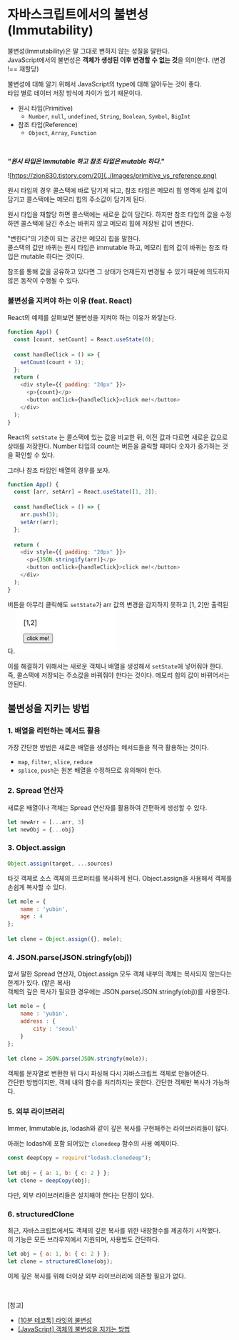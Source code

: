 # 자바스크립트에서의 불변성(Immutability)

불변성(Immutability)은 말 그대로 변하지 않는 성질을 말한다.<br/>
JavaScript에서의 불변성은 **객체가 생성된 이후 변경할 수 없는 것**을 의미한다. (변경 !== 재할당)

불변성에 대해 알기 위해서 JavaScript의 type에 대해 알아두는 것이 좋다.
<br/> 타입 별로 데이터 저장 방식에 차이가 있기 때문이다.

- 원시 타입(Primitive)
  - `Number`, `null`, `undefined`, `String`, `Boolean`, `Symbol`, `BigInt`
- 참조 타입(Reference)
  - `Object`, `Array`, `Function`

 <br/>

**_"원시 타입은 Immutable 하고 참조 타입은 mutable 하다."_**

![https://zion830.tistory.com/20](../Images/primitive_vs_reference.png)

원시 타입의 경우 콜스택에 바로 담기게 되고, 참조 타입은 메모리 힙 영역에 실제 값이 담기고 콜스택에는 메모리 힙의 주소값이 담기게 된다.

원시 타입을 재할당 하면 콜스택에는 새로운 값이 담긴다.
하지만 참조 타입의 값을 수정하면 콜스택에 담긴 주소는 바뀌지 않고 메모리 힙에 저장된 값이 변한다.

"변한다"의 기준이 되는 공간은 메모리 힙을 말한다. <br/>
콜스택의 값만 바뀌는 원시 타입은 immutable 하고, 메모리 힙의 값이 바뀌는 참조 타입은 mutable 하다는 것이다.

참조를 통해 값을 공유하고 있다면 그 상태가 언제든지 변경될 수 있기 때문에 의도하지 않은 동작이 수행될 수 있다.

### 불변성을 지켜야 하는 이유 (feat. React)

React의 예제를 살펴보면 불변성을 지켜야 하는 이유가 와닿는다.

```js
function App() {
  const [count, setCount] = React.useState(0);

  const handleClick = () => {
    setCount(count + 1);
  };
  return (
    <div style={{ padding: "20px" }}>
      <p>{count}</p>
      <button onClick={handleClick}>click me!</button>
    </div>
  );
}
```

React의 `setState` 는 콜스택에 있는 값을 비교한 뒤, 이전 값과 다르면 새로운 값으로 상태를 저장한다. Number 타입의 count는 버튼을 클릭할 때마다 숫자가 증가하는 것을 확인할 수 있다.

그러나 참조 타입인 배열의 경우를 보자.

```js
function App() {
  const [arr, setArr] = React.useState([1, 2]);

  const handleClick = () => {
    arr.push(3);
    setArr(arr);
  };

  return (
    <div style={{ padding: "20px" }}>
      <p>{JSON.stringify(arr)}</p>
      <button onClick={handleClick}>click me!</button>
    </div>
  );
}
```

버튼을 아무리 클릭해도 `setState`가 arr 값의 변경을 감지하지 못하고 [1, 2]만 출력된다.
<img src="../Images/reference_type_example.png" height="100px"/>

이를 해결하기 위해서는 새로운 객체나 배열을 생성해서 `setState`에 넣어줘야 한다.
<br/> 즉, 콜스택에 저장되는 주소값을 바꿔줘야 한다는 것이다. 메모리 힙의 값이 바뀌어서는 안된다.

## 불변성을 지키는 방법

### 1. 배열을 리턴하는 메서드 활용

가장 간단한 방법은 새로운 배열을 생성하는 메서드들을 적극 활용하는 것이다.

- `map`, `filter`, `slice`, `reduce`
- `splice`, `push`는 원본 배열을 수정하므로 유의해야 한다.

### 2. Spread 연산자

새로운 배열이나 객체는 Spread 연산자를 활용하여 간편하게 생성할 수 있다.

```js
let newArr = [...arr, 3]
let newObj = {...obj}
```

### 3. Object.assign

```js
Object.assign(target, ...sources)
```

타깃 객체로 소스 객체의 프로퍼티를 복사하게 된다. Object.assign을 사용해서 객체를 손쉽게 복사할 수 있다.

```js
let mole = {
    name : 'yubin',
    age : 4
};

let clone = Object.assign({}, mole);
```

### 4. JSON.parse(JSON.stringfy(obj))

앞서 말한 Spread 연산자, Object.assign 모두 객체 내부의 객체는 복사되지 않는다는 한계가 있다. (얕은 복사)
<br/> 객체의 깊은 복사가 필요한 경우에는 JSON.parse(JSON.stringfy(obj))를 사용한다.

```js
let mole = {
    name : 'yubin',
    address : {
        city : 'seoul'
    }
};

let clone = JSON.parse(JSON.stringfy(mole));
```

객체를 문자열로 변환한 뒤 다시 파싱해 다시 자바스크립트 객체로 만들어준다.
<br/>
간단한 방법이지만, 객체 내의 함수를 처리하지는 못한다. 간단한 객체만 복사가 가능하다.

### 5. 외부 라이브러리

Immer, Immutable.js, lodash와 같이 깊은 복사를 구현해주는 라이브러리들이 많다.

아래는 lodash에 포함 되어있는 `clonedeep` 함수의 사용 예제이다.

```js
const deepCopy = require("lodash.clonedeep");

let obj = { a: 1, b: { c: 2 } };
let clone = deepCopy(obj);
```

다만, 외부 라이브러리들은 설치해야 한다는 단점이 있다.

### 6. structuredClone

최근, 자바스크립트에서도 객체의 깊은 복사를 위한 내장함수를 제공하기 시작했다.<br/> 이 기능은 모든 브라우저에서 지원되며, 사용법도 간단하다.

```js
let obj = { a: 1, b: { c: 2 } };
let clone = structuredClone(obj);
```

이제 깊은 복사를 위해 더이상 외부 라이브러리에 의존할 필요가 없다.

<br/>

[참고]

- [[10분 테코톡] 라잇의 불변성](https://www.youtube.com/watch?v=LRlooA5sYhU)
- [[JavaScript] 객체의 불변성을 지키는 방법](https://jihyundev.tistory.com/20)
